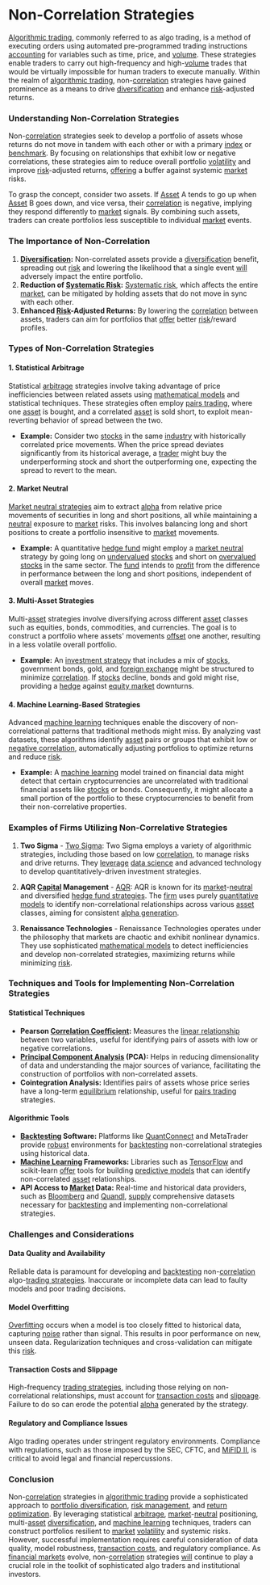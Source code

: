 # Non-Correlation Strategies

[Algorithmic trading](../a/algorithmic_trading.md), commonly referred to as algo trading, is a method of executing orders using automated pre-programmed trading instructions [accounting](../a/accounting.md) for variables such as time, price, and [volume](../v/volume.md). These strategies enable traders to carry out high-frequency and high-[volume](../v/volume.md) trades that would be virtually impossible for human traders to execute manually. Within the realm of [algorithmic trading](../a/algorithmic_trading.md), non-[correlation](../c/correlation.md) strategies have gained prominence as a means to drive [diversification](../d/diversification.md) and enhance [risk](../r/risk.md)-adjusted returns.

### Understanding Non-Correlation Strategies

Non-[correlation](../c/correlation.md) strategies seek to develop a portfolio of assets whose returns do not move in tandem with each other or with a primary [index](../i/index_instrument.md) or [benchmark](../b/benchmark.md). By focusing on relationships that exhibit low or negative correlations, these strategies aim to reduce overall portfolio [volatility](../v/volatility.md) and improve [risk](../r/risk.md)-adjusted returns, [offering](../o/offering.md) a buffer against systemic [market](../m/market.md) risks.

To grasp the concept, consider two assets. If [Asset](../a/asset.md) A tends to go up when [Asset](../a/asset.md) B goes down, and vice versa, their [correlation](../c/correlation.md) is negative, implying they respond differently to [market](../m/market.md) signals. By combining such assets, traders can create portfolios less susceptible to individual [market](../m/market.md) events.

### The Importance of Non-Correlation

1. **[Diversification](../d/diversification.md):** Non-correlated assets provide a [diversification](../d/diversification.md) benefit, spreading out [risk](../r/risk.md) and lowering the likelihood that a single event [will](../w/will.md) adversely impact the entire portfolio.
2. **Reduction of [Systematic Risk](../s/systematic_risk.md):** [Systematic risk](../s/systematic_risk.md), which affects the entire [market](../m/market.md), can be mitigated by holding assets that do not move in sync with each other.
3. **Enhanced [Risk](../r/risk.md)-Adjusted Returns:** By lowering the [correlation](../c/correlation.md) between assets, traders can aim for portfolios that [offer](../o/offer.md) better [risk](../r/risk.md)/reward profiles.

### Types of Non-Correlation Strategies

#### 1. Statistical Arbitrage

Statistical [arbitrage](../a/arbitrage.md) strategies involve taking advantage of price inefficiencies between related assets using [mathematical models](../m/mathematical_models_in_trading.md) and statistical techniques. These strategies often employ [pairs trading](../p/pairs_trading.md), where one [asset](../a/asset.md) is bought, and a correlated [asset](../a/asset.md) is sold short, to exploit mean-reverting behavior of spread between the two.

- **Example:** Consider two [stocks](../s/stock.md) in the same [industry](../i/industry.md) with historically correlated price movements. When the price spread deviates significantly from its historical average, a [trader](../t/trader.md) might buy the underperforming stock and short the outperforming one, expecting the spread to revert to the mean.

#### 2. Market Neutral

[Market neutral strategies](../m/market_neutral_strategies.md) aim to extract [alpha](../a/alpha.md) from relative price movements of securities in long and short positions, all while maintaining a [neutral](../n/neutral.md) exposure to [market](../m/market.md) risks. This involves balancing long and short positions to create a portfolio insensitive to [market](../m/market.md) movements.

- **Example:** A quantitative [hedge fund](../h/hedge_fund.md) might employ a [market neutral](../m/market_neutral.md) strategy by going long on [undervalued](../u/undervalued.md) [stocks](../s/stock.md) and short on [overvalued](../o/overvalued.md) [stocks](../s/stock.md) in the same sector. The [fund](../f/fund.md) intends to [profit](../p/profit.md) from the difference in performance between the long and short positions, independent of overall [market](../m/market.md) moves.

#### 3. Multi-Asset Strategies

Multi-[asset](../a/asset.md) strategies involve diversifying across different [asset](../a/asset.md) classes such as equities, bonds, commodities, and currencies. The goal is to construct a portfolio where assets' movements [offset](../o/offset.md) one another, resulting in a less volatile overall portfolio.

- **Example:** An [investment strategy](../i/investment_strategy.md) that includes a mix of [stocks](../s/stock.md), government bonds, gold, and [foreign exchange](../f/foreign_exchange.md) might be structured to minimize [correlation](../c/correlation.md). If [stocks](../s/stock.md) decline, bonds and gold might rise, providing a [hedge](../h/hedge.md) against [equity market](../e/equity_market.md) downturns.

#### 4. Machine Learning-Based Strategies

Advanced [machine learning](../m/machine_learning.md) techniques enable the discovery of non-correlational patterns that traditional methods might miss. By analyzing vast datasets, these algorithms identify [asset](../a/asset.md) pairs or groups that exhibit low or [negative correlation](../n/negative_correlation.md), automatically adjusting portfolios to optimize returns and reduce [risk](../r/risk.md).

- **Example:** A [machine learning](../m/machine_learning.md) model trained on financial data might detect that certain cryptocurrencies are uncorrelated with traditional financial assets like [stocks](../s/stock.md) or bonds. Consequently, it might allocate a small portion of the portfolio to these cryptocurrencies to benefit from their non-correlative properties.

### Examples of Firms Utilizing Non-Correlative Strategies

1. **Two Sigma** - [Two Sigma](https://www.twosigma.com): Two Sigma employs a variety of algorithmic strategies, including those based on low [correlation](../c/correlation.md), to manage risks and drive returns. They [leverage](../l/leverage.md) [data science](../d/data_science_in_trading.md) and advanced technology to develop quantitatively-driven investment strategies.

2. **AQR [Capital](../c/capital.md) Management** - [AQR](https://www.aqr.com): AQR is known for its [market](../m/market.md)-[neutral](../n/neutral.md) and diversified [hedge fund strategies](../h/hedge_fund_strategies.md). The [firm](../f/firm.md) uses purely [quantitative models](../q/quantitative_models.md) to identify non-correlational relationships across various [asset](../a/asset.md) classes, aiming for consistent [alpha generation](../a/alpha_generation.md).

3. **Renaissance Technologies** - Renaissance Technologies operates under the philosophy that markets are chaotic and exhibit nonlinear dynamics. They use sophisticated [mathematical models](../m/mathematical_models_in_trading.md) to detect inefficiencies and develop non-correlated strategies, maximizing returns while minimizing [risk](../r/risk.md).

### Techniques and Tools for Implementing Non-Correlation Strategies

#### Statistical Techniques

- **Pearson [Correlation Coefficient](../c/correlation_coefficient.md):** Measures the [linear relationship](../l/linear_relationship.md) between two variables, useful for identifying pairs of assets with low or negative correlations.
- **[Principal Component Analysis](../p/principal_component_analysis_(pca).md) (PCA):** Helps in reducing dimensionality of data and understanding the major sources of variance, facilitating the construction of portfolios with non-correlated assets.
- **Cointegration Analysis:** Identifies pairs of assets whose price series have a long-term [equilibrium](../e/equilibrium.md) relationship, useful for [pairs trading](../p/pairs_trading.md) strategies.

#### Algorithmic Tools

- **[Backtesting](../b/backtesting.md) Software:** Platforms like [QuantConnect](../q/quantconnect.md) and MetaTrader provide [robust](../r/robust.md) environments for [backtesting](../b/backtesting.md) non-correlational strategies using historical data.
- **[Machine Learning](../m/machine_learning.md) Frameworks:** Libraries such as [TensorFlow](../t/tensorflow.md) and scikit-learn [offer](../o/offer.md) tools for building [predictive models](../p/predictive_models_in_trading.md) that can identify non-correlated [asset](../a/asset.md) relationships.
- **API Access to [Market](../m/market.md) Data:** Real-time and historical data providers, such as [Bloomberg](../b/bloomberg.md) and [Quandl](../q/quandl.md), [supply](../s/supply.md) comprehensive datasets necessary for [backtesting](../b/backtesting.md) and implementing non-correlational strategies.

### Challenges and Considerations

#### Data Quality and Availability

Reliable data is paramount for developing and [backtesting](../b/backtesting.md) non-[correlation](../c/correlation.md) algo-[trading strategies](../t/trading_strategies.md). Inaccurate or incomplete data can lead to faulty models and poor trading decisions.

#### Model Overfitting

[Overfitting](../o/overfitting.md) occurs when a model is too closely fitted to historical data, capturing [noise](../n/noise.md) rather than signal. This results in poor performance on new, unseen data. Regularization techniques and cross-validation can mitigate this [risk](../r/risk.md).

#### Transaction Costs and Slippage

High-frequency [trading strategies](../t/trading_strategies.md), including those relying on non-correlational relationships, must account for [transaction costs](../t/transaction_costs.md) and [slippage](../s/slippage.md). Failure to do so can erode the potential [alpha](../a/alpha.md) generated by the strategy.

#### Regulatory and Compliance Issues

Algo trading operates under stringent regulatory environments. Compliance with regulations, such as those imposed by the SEC, CFTC, and [MiFID II](../m/mifid_ii.md), is critical to avoid legal and financial repercussions.

### Conclusion

Non-[correlation](../c/correlation.md) strategies in [algorithmic trading](../a/algorithmic_trading.md) provide a sophisticated approach to [portfolio diversification](../p/portfolio_diversification.md), [risk management](../r/risk_management.md), and [return](../r/return.md) [optimization](../o/optimization.md). By leveraging statistical [arbitrage](../a/arbitrage.md), [market](../m/market.md)-[neutral](../n/neutral.md) positioning, multi-[asset](../a/asset.md) [diversification](../d/diversification.md), and [machine learning](../m/machine_learning.md) techniques, traders can construct portfolios resilient to [market](../m/market.md) [volatility](../v/volatility.md) and systemic risks. However, successful implementation requires careful consideration of data quality, model robustness, [transaction costs](../t/transaction_costs.md), and regulatory compliance. As [financial markets](../f/financial_market.md) evolve, non-[correlation](../c/correlation.md) strategies [will](../w/will.md) continue to play a crucial role in the toolkit of sophisticated algo traders and institutional investors.

